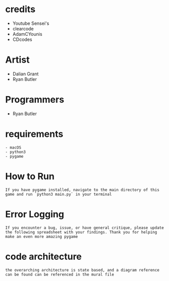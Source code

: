 # credits

- Youtube Sensei's
- clearcode
- AdamCYounis
- CDcodes


# Artist 
- Dalian Grant
- Ryan Butler


# Programmers
- Ryan Butler

#	requirements
	- macOS
	- python3
	- pygame

# How to Run
	If you have pygame installed, navigate to the main directory of this game and run `python3 main.py` in your terminal

# Error Logging
	If you encounter a bug, issue, or have general critique, please update the following spreadsheet with your findings. Thank you for helping make an even more amazing pygame

# code architecture 
	the overarching architecture is state based, and a diagram reference can be found can be referenced in the mural file

